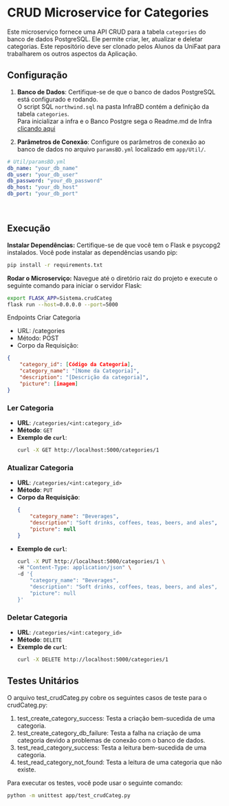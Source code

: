 # CRUD Microservice for Categories

Este microserviço fornece uma API CRUD para a tabela `categories` do banco de dados PostgreSQL. Ele permite criar, ler, atualizar e deletar categorias.
Este repositório deve ser clonado pelos Alunos da UniFaat para trabalharem os outros aspectos da Aplicação.

## Configuração

1. **Banco de Dados**: Certifique-se de que o banco de dados PostgreSQL está configurado e rodando. 
<br>O script SQL `northwind.sql` na pasta InfraBD contém a definição da tabela `categories`.<br>
Para inicializar a infra e o Banco Postgre sega o Readme.md de Infra [clicando aqui](../InfraBD/Readme.md)

2. **Parâmetros de Conexão**: Configure os parâmetros de conexão ao banco de dados no arquivo `paramsBD.yml` localizado em `app/Util/`.

```yaml
# Util/paramsBD.yml
db_name: "your_db_name"
db_user: "your_db_user"
db_password: "your_db_password"
db_host: "your_db_host"
db_port: "your_db_port"
```
<br>

## Execução
**Instalar Dependências:** 
Certifique-se de que você tem o Flask e psycopg2 instalados. Você pode instalar as dependências usando pip:
```sh
pip install -r requirements.txt
```

**Rodar o Microserviço:** 
Navegue até o diretório raiz do projeto e execute o seguinte comando para iniciar o servidor Flask:
```sh
export FLASK_APP=Sistema.crudCateg
flask run --host=0.0.0.0 --port=5000
```
Endpoints
Criar Categoria
- URL: /categories
- Método: POST
- Corpo da Requisição:
```json
{
    "category_id": [Código da Categoria],
    "category_name": "[Nome da Categoria]",
    "description": "[Descrição da categoria]",
    "picture": [imagem]
}
```
### Ler Categoria

- **URL**: `/categories/<int:category_id>`
- **Método**: `GET`
- **Exemplo de `curl`**:
  ```sh
  curl -X GET http://localhost:5000/categories/1
  ```

### Atualizar Categoria

- **URL**: `/categories/<int:category_id>`
- **Método**: `PUT`
- **Corpo da Requisição**:
  ```json
  {
      "category_name": "Beverages",
      "description": "Soft drinks, coffees, teas, beers, and ales",
      "picture": null
  }
  ```
- **Exemplo de `curl`**:
  ```sh
  curl -X PUT http://localhost:5000/categories/1 \
  -H "Content-Type: application/json" \
  -d '{
      "category_name": "Beverages",
      "description": "Soft drinks, coffees, teas, beers, and ales",
      "picture": null
  }'
  ```

### Deletar Categoria

- **URL**: `/categories/<int:category_id>`
- **Método**: `DELETE`
- **Exemplo de `curl`**:
  ```sh
  curl -X DELETE http://localhost:5000/categories/1
  ```
## Testes Unitários
O arquivo test_crudCateg.py cobre os seguintes casos de teste para o crudCateg.py:
1. test_create_category_success: Testa a criação bem-sucedida de uma categoria.
2. test_create_category_db_failure: Testa a falha na criação de uma categoria devido a problemas de conexão com o banco de dados.
3. test_read_category_success: Testa a leitura bem-sucedida de uma categoria.
4. test_read_category_not_found: Testa a leitura de uma categoria que não existe.

Para executar os testes, você pode usar o seguinte comando:

```sh
python -m unittest app/test_crudCateg.py
```